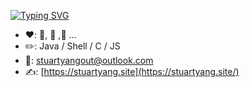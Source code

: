 [![Typing SVG](https://readme-typing-svg.herokuapp.com?font=Fira+Code&pause=1000&color=000000&width=435&lines=Aloha+%EF%BD%9E+This+Is+Stuart+%F0%9F%99%8B)](https://git.io/typing-svg)

- ❤️: 🏀, 🏃 ,🚴 ...
- ✏️: Java / Shell / C / JS<br/>
- 📧: stuartyangout@outlook.com<br/>
- ✍️: [https://stuartyang.site](https://stuartyang.site/)<br/>
